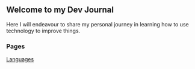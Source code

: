 ## Welcome to my Dev Journal

Here I will endeavour to share my personal journey in learning how to use technology to improve things.

### Pages

<a href="languages.md">Languages</a>
